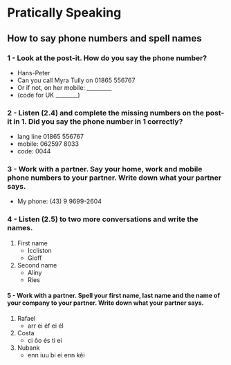 # Pratically Speaking

## How to say phone numbers and spell names

### 1 - Look at the post-it. How do you say the phone number?

- Hans-Peter
- Can you call Myra Tully on 01865 556767
- Or if not, on her mobile: _________
- (code for UK ________)

### 2 - Listen (2.4) and complete the missing numbers on the post-it in 1. Did you say the phone number in 1 correctly?

- lang line 01865 556767
- mobile:   062597 8033
- code: 0044

### 3 - Work with a partner. Say your home, work and mobile phone numbers to your partner. Write down what your partner says.

- My phone: (43) 9 9699-2604

### 4 - Listen (2.5) to two more conversations and write the names.

1. First name
    - Iccliston
    - Gioff
2. Second name
    - Aliny
    - Ries

#### 5 - Work with a partner. Spell your first name, last name and the name of your company to your partner. Write down what your partner says.
1. Rafael
    - arr ei éf ei él
2. Costa
    - ci ôo és ti ei
3. Nubank
    - enn iuu bi ei enn kêi